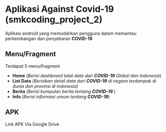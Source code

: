 # Aplikasi Against Covid-19 (smkcoding_project_2)
Aplikasi android yang memudahkan pengguna dalam memantau perkembangan dan penyebaran <b>COVID-19</b>

## Menu/Fragment
  Terdapat 5 menu/fragment
  - <b>Home</b> (<i>Berisi dashboard total data dari <b>COVID-19</b> Global dan Indonesia</i>)
  - <b>List Data</b> (<i>Berisikan detail data dari <b>COVID-19</b> di negara terdampak di dunia dan provinsi di indonesia</i>)
  - <b>Berita</b> (<i>Berisi kumpulan berita tentang <b>COVID-19</b> </i>)
  - <b>Info</b> (<i>Berisi informasi umum tentang <b>COVID-19</b></i>)
  
## APK
Link APK Via Google Drive <a href="https://drive.google.com/file/d/11BablVHyGw_JU5E3bzf131XLaiv54jo3/view?usp=sharing"></a>
